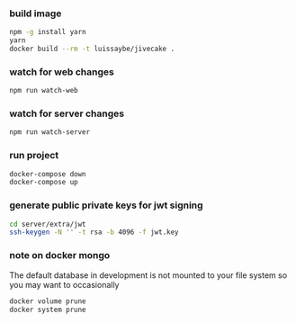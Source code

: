 ### build image

```sh
npm -g install yarn
yarn
docker build --rm -t luissaybe/jivecake .
```

### watch for web changes

```sh
npm run watch-web
```

### watch for server changes

```sh
npm run watch-server
```

### run project

```sh
docker-compose down
docker-compose up
```

### generate public private keys for jwt signing

```sh
cd server/extra/jwt
ssh-keygen -N '' -t rsa -b 4096 -f jwt.key
```


### note on docker mongo

The default database in development is not mounted to your file system so you may want to occasionally

```sh
docker volume prune
docker system prune
```
